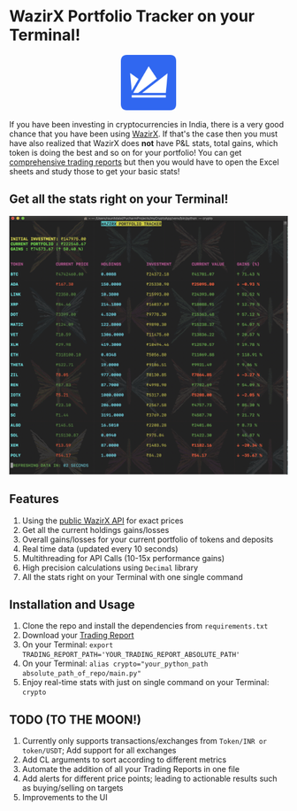 # WazirX Portfolio Tracker on your Terminal!
<p align="center">
  <img src='/Images/logo.png' width='100'/>
</p>
If you have been investing in cryptocurrencies in India, there is a very good chance that you have been using <a href="https://wazirx.com/">WazirX</a>. If that's the case then you must have also realized that WazirX does <b>not</b> have P&L stats, total gains, which token is doing the best and so on for your portfolio! You can get <a href="https://medium.com/wazirx/trading-report-arrives-on-wazirx-b50ec4f15ecd">comprehensive trading reports</a> but then you would have to open the Excel sheets and study those to get your basic stats!


<h2>Get all the stats right on your Terminal!</h2>
<p align="center">
  <img src='/Images/ss.png' width='800'/>
</p>

<h2>Features</h2>
<ol>
<li>Using the <a href="https://github.com/WazirX/wazirx-api">public WazirX API</a> for exact prices</li>
<li>Get all the current holdings gains/losses</li>
<li>Overall gains/losses for your current portfolio of tokens and deposits</li>
<li>Real time data (updated every 10 seconds)</li>
<li>Multithreading for API Calls (10-15x performance gains)</li>
<li>High precision calculations using <code>Decimal</code> library</li>
<li>All the stats right on your Terminal with one single command</li>
</ol>


<h2>Installation and Usage</h2>
<ol>
<li>Clone the repo and install the dependencies from <code>requirements.txt</code></li>
<li>Download your <a href="https://medium.com/wazirx/trading-report-arrives-on-wazirx-b50ec4f15ecd">Trading Report</a></li>
<li>On your Terminal: <code>export TRADING_REPORT_PATH='YOUR_TRADING_REPORT_ABSOLUTE_PATH'</code></li>
<li>On your Terminal: <code>alias crypto="your_python_path absolute_path_of_repo/main.py"</code></li>
<li>Enjoy real-time stats with just on single command on your Terminal: <code>crypto</code></li>
</ol>

<h2>TODO (TO THE MOON!)</h2>
<ol>
<li>Currently only supports transactions/exchanges from <code>Token/INR or token/USDT</code>; Add support for all exchanges</li>
<li>Add CL arguments to sort according to different metrics</li>
<li>Automate the addition of all your Trading Reports in one file</li>
<li>Add alerts for different price points; leading to actionable results such as buying/selling on targets</li>
<li>Improvements to the UI</li>
</ol>
